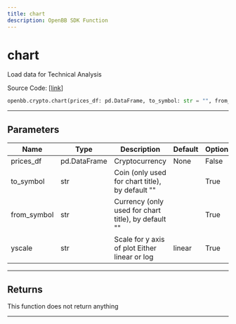 ```yaml
---
title: chart
description: OpenBB SDK Function
---
```


# chart

Load data for Technical Analysis

Source Code: [[link](https://github.com/OpenBB-finance/OpenBBTerminal/tree/main/openbb_terminal/cryptocurrency/cryptocurrency_helpers.py#L747)]

```python
openbb.crypto.chart(prices_df: pd.DataFrame, to_symbol: str = "", from_symbol: str = "", source: str = "", exchange: str = "", interval: str = "", external_axes: Optional[list[matplotlib.axes._axes.Axes]] = None, yscale: str = "linear")
```

---

## Parameters

| Name | Type | Description | Default | Optional |
| ---- | ---- | ----------- | ------- | -------- |
| prices_df | pd.DataFrame | Cryptocurrency | None | False |
| to_symbol | str | Coin (only used for chart title), by default "" |  | True |
| from_symbol | str | Currency (only used for chart title), by default "" |  | True |
| yscale | str | Scale for y axis of plot Either linear or log | linear | True |


---

## Returns

This function does not return anything

---

